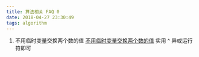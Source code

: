 ```yaml
---
title: 算法相关 FAQ 0
date: 2018-04-27 23:30:49
tags: algorithm
---
```


1. 不用临时变量交换两个数的值
[不用临时变量交换两个数的值](http://wuaner.iteye.com/blog/652629)
实用 ^ 异或运行符即可
